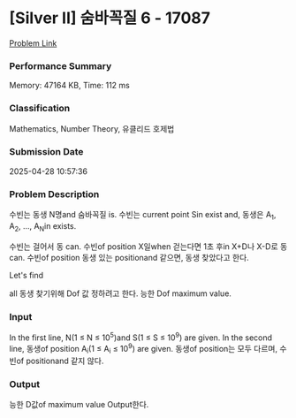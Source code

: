 <!-- Official English translation (US) — human-reviewed -->
<!-- Original: README.md -->
<!-- Translation generated: 2025-10-26 16:46:49 UTC -->

# [Silver II] 숨바꼭질 6 - 17087 

[Problem Link](https://www.acmicpc.net/problem/17087) 

### Performance Summary

Memory: 47164 KB, Time: 112 ms

### Classification

Mathematics, Number Theory, 유클리드 호제법

### Submission Date

2025-04-28 10:57:36

### Problem Description

<p>수빈는 동생 N명and 숨바꼭질 is. 수빈는 current point Sin exist and, 동생은 A<sub>1</sub>, A<sub>2</sub>, ..., A<sub>N</sub>in exists.</p>

<p>수빈는 걸어서 동 can. 수빈of position X일when 걷는다면 1초 후in X+D나 X-D로 동can. 수빈of position 동생 있는 positionand 같으면, 동생 찾았다고 한다.</p>

Let's find <p>all 동생 찾기위해 Dof 값 정하려고 한다. 능한 Dof maximum value.</p>

### Input 

 <p>In the first line, N(1 ≤ N ≤ 10<sup>5</sup>)and S(1 ≤ S ≤ 10<sup>9</sup>) are given. In the second line, 동생of position A<sub>i</sub>(1 ≤ A<sub>i</sub> ≤ 10<sup>9</sup>) are given. 동생of position는 모두 다르며, 수빈of positionand 같지 않다.</p>

### Output 

 <p>능한 D값of maximum value Output한다.</p>


